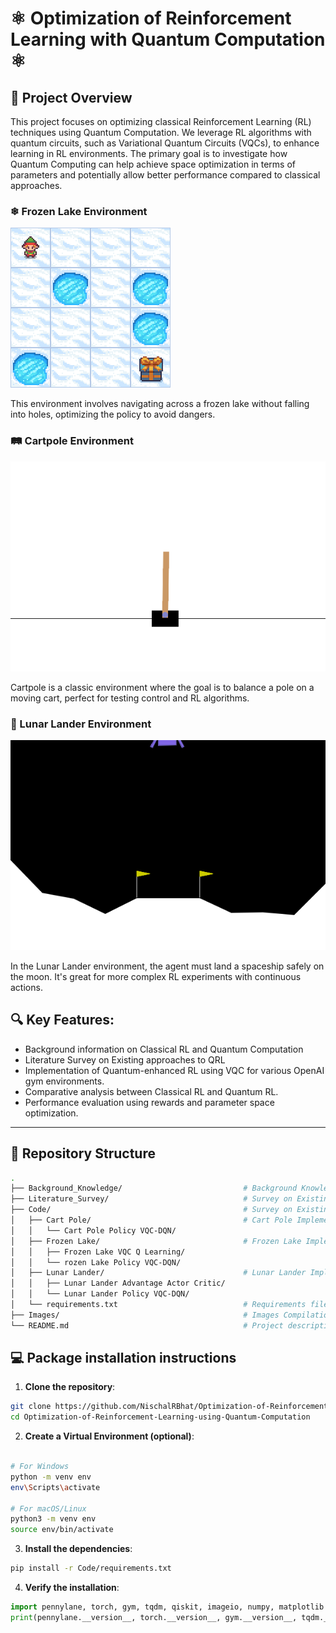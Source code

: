 # ⚛ Optimization of Reinforcement Learning with Quantum Computation ⚛

## 📖 Project Overview

This project focuses on optimizing classical Reinforcement Learning (RL) techniques using Quantum Computation. We leverage RL algorithms with quantum circuits, such as Variational Quantum Circuits (VQCs), to enhance learning in RL environments. The primary goal is to investigate how Quantum Computing can help achieve space optimization in terms of parameters and potentially allow better performance compared to classical approaches.

### ❄ Frozen Lake Environment
![Frozen Lake](./Images/frozen_lake.gif)

This environment involves navigating across a frozen lake without falling into holes, optimizing the policy to avoid dangers.

### 🛤 Cartpole Environment
![Cartpole](./Images/cart_pole.gif)

Cartpole is a classic environment where the goal is to balance a pole on a moving cart, perfect for testing control and RL algorithms.

### 🚀 Lunar Lander Environment
![Lunar Lander](./Images/lunar_lander.gif)

In the Lunar Lander environment, the agent must land a spaceship safely on the moon. It's great for more complex RL experiments with continuous actions.

## 🔍 Key Features:
- Background information on Classical RL and Quantum Computation
- Literature Survey on Existing approaches to QRL
- Implementation of Quantum-enhanced RL using VQC for various OpenAI gym environments.
- Comparative analysis between Classical RL and Quantum RL.
- Performance evaluation using rewards and parameter space optimization.

---

## 📁 Repository Structure

```bash
.
├── Background_Knowledge/                           # Background Knowledge on Topics
├── Literature_Survey/                              # Survey on Existing Literature
├── Code/                                           # Survey on Existing Literature
│   ├── Cart Pole/                                  # Cart Pole Implementation Directory
│   │   └── Cart Pole Policy VQC-DQN/
│   ├── Frozen Lake/                                # Frozen Lake Implementation Directory
│   │   ├── Frozen Lake VQC Q Learning/
│   │   └── rozen Lake Policy VQC-DQN/
│   ├── Lunar Lander/                               # Lunar Lander Implementation Directory
│   │   ├── Lunar Lander Advantage Actor Critic/
│   │   └── Lunar Lander Policy VQC-DQN/
│   └── requirements.txt                            # Requirements file
├── Images/                                         # Images Compilation          
└── README.md                                       # Project description and instructions

```

## 💻 Package installation instructions

1. **Clone the repository**:

```bash
git clone https://github.com/NischalRBhat/Optimization-of-Reinforcement-Learning-using-Quantum-Computation.git
cd Optimization-of-Reinforcement-Learning-using-Quantum-Computation
```

2. **Create a Virtual Environment (optional)**:

```bash

# For Windows
python -m venv env
env\Scripts\activate

# For macOS/Linux
python3 -m venv env
source env/bin/activate
```

3. **Install the dependencies**:

```bash
pip install -r Code/requirements.txt
```

4. **Verify the installation**:

```python
import pennylane, torch, gym, tqdm, qiskit, imageio, numpy, matplotlib
print(pennylane.__version__, torch.__version__, gym.__version__, tqdm.__version__, qiskit.__version__,imageio.__version__, numpy.__version__, matplotlib.__version__)
```
